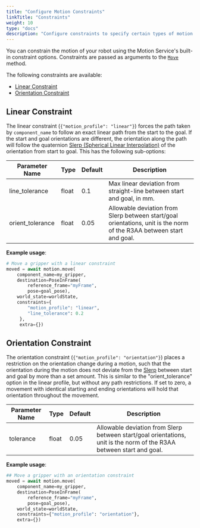 ```yaml
---
title: "Configure Motion Constraints"
linkTitle: "Constraints"
weight: 10
type: "docs"
description: "Configure constraints to specify certain types of motion."
---
```


You can constrain the motion of your robot using the Motion Service's built-in constraint options.
Constraints are passed as arguments to the [`Move`](../#move) method.

The following constraints are available:

- [Linear Constraint](#linear-constraint)
- [Orientation Constraint](#orientation-constraint)

## Linear Constraint

The linear constraint (`{"motion_profile": "linear"}`) forces the path taken by `component_name` to follow an exact linear path from the start to the goal.
If the start and goal orientations are different, the orientation along the path will follow the quaternion [Slerp (Spherical Linear Interpolation)](https://en.wikipedia.org/wiki/Slerp) of the orientation from start to goal.
This has the following sub-options:

| Parameter Name | Type | Default | Description |
| -------------- | ---- | ------- | ----------- |
| line_tolerance | float | 0.1 | Max linear deviation from straight-line between start and goal, in mm. |
| orient_tolerance | float | 0.05 | Allowable deviation from Slerp between start/goal orientations, unit is the norm of the R3AA between start and goal. |

**Example usage**:

```python {class="line-numbers linkable-line-numbers"}
# Move a gripper with a linear constraint
moved = await motion.move(
    component_name=my_gripper,
    destination=PoseInFrame(
        reference_frame="myFrame",
        pose=goal_pose), 
    world_state=worldState, 
    constraints={
        "motion_profile": "linear", 
        "line_tolerance": 0.2
     },
     extra={})
```

## Orientation Constraint

The orientation constraint (`{"motion_profile": "orientation"}`) places a restriction on the orientation change during a motion, such that the orientation during the motion does not deviate from the [Slerp](https://en.wikipedia.org/wiki/Slerp) between start and goal by more than a set amount.
This is similar to the "orient_tolerance" option in the linear profile, but without any path restrictions.
If set to zero, a movement with identical starting and ending orientations will hold that orientation throughout the movement.

| Parameter Name | Type | Default | Description |
| -------------- | ---- | ------- | ----------- |
| tolerance | float | 0.05 | Allowable deviation from Slerp between start/goal orientations, unit is the norm of the R3AA between start and goal. |

**Example usage**:

``` python
## Move a gripper with an orientation constraint
moved = await motion.move(
    component_name=my_gripper, 
    destination=PoseInFrame(
        reference_frame="myFrame",
        pose=goal_pose),
    world_state=worldState,
    constraints={"motion_profile": "orientation"},
    extra={})
```

<!--
## Next steps

Insert link to motion tutorial #3 about constraints

-->